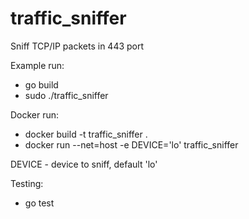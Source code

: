 # traffic_sniffer

Sniff TCP/IP packets in 443 port

Example run:
  - go build
  - sudo ./traffic_sniffer

Docker run:
  - docker build -t traffic_sniffer .
  - docker run --net=host -e DEVICE='lo' traffic_sniffer
  
  DEVICE - device to sniff, default 'lo'

Testing:
  - go test
